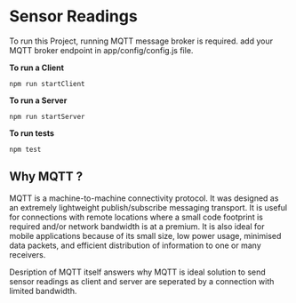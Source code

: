 # Sensor Readings 

To run this Project, running MQTT message broker is required. add your MQTT broker endpoint in app/config/config.js file.

**To run a Client**

```
npm run startClient
```

**To run a Server**

```
npm run startServer
```

**To run tests**

```
npm test
```

## Why MQTT ?

MQTT is a machine-to-machine connectivity protocol. It was designed as an extremely lightweight publish/subscribe messaging transport. It is useful for connections with remote locations where a small code footprint is required and/or network bandwidth is at a premium. It is also ideal for mobile applications because of its small size, low power usage, minimised data packets, and efficient distribution of information to one or many receivers.

Desription of MQTT itself answers why MQTT is ideal solution to send sensor readings as client and server are seperated by a connection with limited bandwidth.


